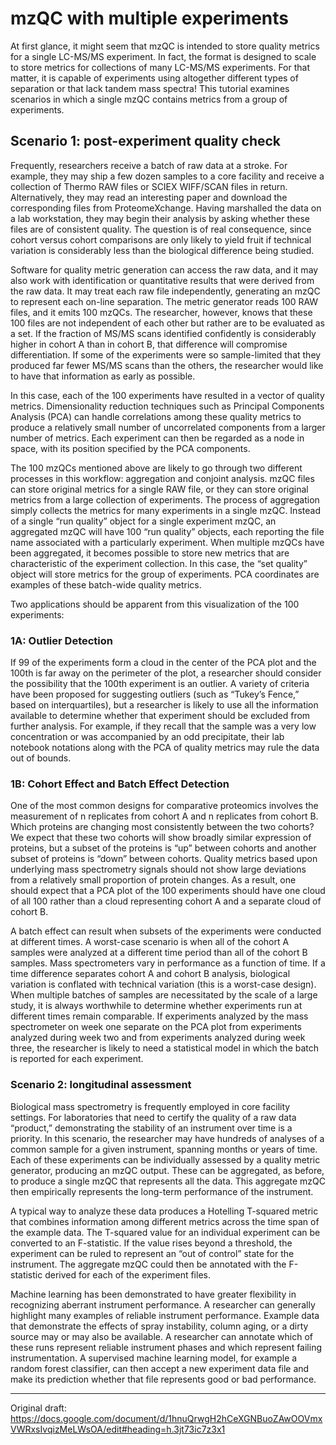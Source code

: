 ﻿# mzQC with multiple experiments
At first glance, it might seem that mzQC is intended to store quality metrics for a single LC-MS/MS experiment.  In fact, the format is designed to scale to store metrics for collections of many LC-MS/MS experiments.  For that matter, it is capable of experiments using altogether different types of separation or that lack tandem mass spectra!  This tutorial examines scenarios in which a single mzQC contains metrics from a group of experiments.


## Scenario 1: post-experiment quality check
Frequently, researchers receive a batch of raw data at a stroke.  For example, they may ship a few dozen samples to a core facility and receive a collection of Thermo RAW files or SCIEX WIFF/SCAN files in return.  Alternatively, they may read an interesting paper and download the corresponding files from ProteomeXchange.  Having marshalled the data on a lab workstation, they may begin their analysis by asking whether these files are of consistent quality.  The question is of real consequence, since cohort versus cohort comparisons are only likely to yield fruit if technical variation is considerably less than the biological difference being studied.


Software for quality metric generation can access the raw data, and it may also work with identification or quantitative results that were derived from the raw data.  It may treat each raw file independently, generating an mzQC to represent each on-line separation.  The metric generator reads 100 RAW files, and it emits 100 mzQCs.  The researcher, however, knows that these 100 files are not independent of each other but rather are to be evaluated as a set.  If the fraction of MS/MS scans identified confidently is considerably higher in cohort A than in cohort B, that difference will compromise differentiation.  If some of the experiments were so sample-limited that they produced far fewer MS/MS scans than the others, the researcher would like to have that information as early as possible.


In this case, each of the 100 experiments have resulted in a vector of quality metrics.  Dimensionality reduction techniques such as Principal Components Analysis (PCA) can handle correlations among these quality metrics to produce a relatively small number of uncorrelated components from a larger number of metrics.  Each experiment can then be regarded as a node in space, with its position specified by the PCA components.


The 100 mzQCs mentioned above are likely to go through two different processes in this workflow: aggregation and conjoint analysis.  mzQC files can store original metrics for a single RAW file, or they can store original metrics from a large collection of experiments.  The process of aggregation simply collects the metrics for many experiments in a single mzQC.  Instead of a single “run quality” object for a single experiment mzQC, an aggregated mzQC will have 100 “run quality” objects, each reporting the file name associated with a particularly experiment.  When multiple mzQCs have been aggregated, it becomes possible to store new metrics that are characteristic of the experiment collection.  In this case, the “set quality” object will store metrics for the group of experiments.  PCA coordinates are examples of these batch-wide quality metrics.


Two applications should be apparent from this visualization of the 100 experiments:
### 1A: Outlier Detection
If 99 of the experiments form a cloud in the center of the PCA plot and the 100th is far away on the perimeter of the plot, a researcher should consider the possibility that the 100th experiment is an outlier.  A variety of criteria have been proposed for suggesting outliers (such as “Tukey’s Fence,” based on interquartiles), but a researcher is likely to use all the information available to determine whether that experiment should be excluded from further analysis.  For example, if they recall that the sample was a very low concentration or was accompanied by an odd precipitate, their lab notebook notations along with the PCA of quality metrics may rule the data out of bounds.
### 1B: Cohort Effect and Batch Effect Detection
One of the most common designs for comparative proteomics involves the measurement of n replicates from cohort A and n replicates from cohort B.  Which proteins are changing most consistently between the two cohorts?  We expect that these two cohorts will show broadly similar expression of proteins, but a subset of the proteins is “up” between cohorts and another subset of proteins is “down” between cohorts.  Quality metrics based upon underlying mass spectrometry signals should not show large deviations from a relatively small proportion of protein changes.  As a result, one should expect that a PCA plot of the 100 experiments should have one cloud of all 100 rather than a cloud representing cohort A and a separate cloud of cohort B.


A batch effect can result when subsets of the experiments were conducted at different times.  A worst-case scenario is when all of the cohort A samples were analyzed at a different time period than all of the cohort B samples.  Mass spectrometers vary in performance as a function of time.  If a time difference separates cohort A and cohort B analysis, biological variation is conflated with technical variation (this is a worst-case design).  When multiple batches of samples are necessitated by the scale of a large study, it is always worthwhile to determine whether experiments run at different times remain comparable.  If experiments analyzed by the mass spectrometer on week one separate on the PCA plot from experiments analyzed during week two and from experiments analyzed during week three, the researcher is likely to need a statistical model in which the batch is reported for each experiment.
### Scenario 2: longitudinal assessment
Biological mass spectrometry is frequently employed in core facility settings.  For laboratories that need to certify the quality of a raw data “product,” demonstrating the stability of an instrument over time is a priority.  In this scenario, the researcher may have hundreds of analyses of a common sample for a given instrument, spanning months or years of time.  Each of these experiments can be individually assessed by a quality metric generator, producing an mzQC output.  These can be aggregated, as before, to produce a single mzQC that represents all the data.  This aggregate mzQC then empirically represents the long-term performance of the instrument.


A typical way to analyze these data produces a Hotelling T-squared metric that combines information among different metrics across the time span of the example data.  The T-squared value for an individual experiment can be converted to an F-statistic.  If the value rises beyond a threshold, the experiment can be ruled to represent an “out of control” state for the instrument.  The aggregate mzQC could then be annotated with the F-statistic derived for each of the experiment files.


Machine learning has been demonstrated to have greater flexibility in recognizing aberrant instrument performance.  A researcher can generally highlight many examples of reliable instrument performance.  Example data that demonstrate the effects of spray instability, column aging, or a dirty source may or may also be available.  A researcher can annotate which of these runs represent reliable instrument phases and which represent failing instrumentation. A supervised machine learning model, for example a random forest classifier, can then accept a new experiment data file and make its prediction whether that file represents good or bad performance.


---
Original draft: https://docs.google.com/document/d/1hnuQrwgH2hCeXGNBuoZAwOOVmxVWRxsIvqizMeLWsOA/edit#heading=h.3jt73ic7z3x1
